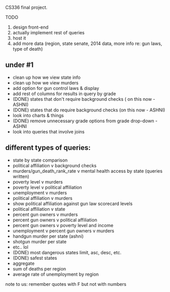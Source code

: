 CS336 final project.

TODO
1. design front-end
2. actually implement rest of queries
3. host it
4. add more data (region, state senate, 2014 data, more info re: gun laws, type of death)

under #1
----------
- clean up how we view state info
- clean up how we view murders
- add option for gun control laws & display
- add rest of columns for results in query by grade
- (DONE) states that don't require background checks ( on this now - ASHNI)
- (DONE) states that do require background checks (on this now - ASHNI)
- look into charts & things
- (DONE) remove unnecessary grade options from grade drop-down - ASHNI
- look into queries that involve joins

different types of queries:
----------------------------
- state by state comparison
- political affiliation v background checks
- murders/gun_death_rank_rate v mental health access by state (queries written)
- poverty level v murders
- poverty level v political affiliation
- unemployment v murders
- political affiliation v murders
- show political affiliation against gun law scorecard levels
- political affiliation v state
- percent gun owners v murders
- percent gun owners v political affiliation
- percent gun owners v poverty level and income
- unemployment v percent gun owners v murders
- handgun murder per state (ashni)
- shotgun murder per state
- etc.. lol
- (DONE) most dangerous states limit, asc, desc, etc. 
- (DONE) safest states
- aggregate
- sum of deaths per region
- average rate of unemployment by region

note to us: remember quotes with F but not with numbers


